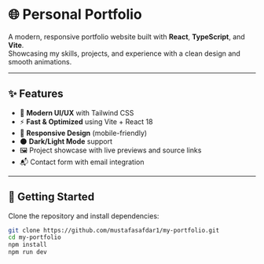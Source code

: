 # 🌐 Personal Portfolio

A modern, responsive portfolio website built with **React**, **TypeScript**, and **Vite**.  
Showcasing my skills, projects, and experience with a clean design and smooth animations.

---

## ✨ Features
- 🎨 **Modern UI/UX** with Tailwind CSS  
- ⚡ **Fast & Optimized** using Vite + React 18  
- 📱 **Responsive Design** (mobile-friendly)  
- 🌑 **Dark/Light Mode** support  
- 🖼️ Project showcase with live previews and source links  
- 📬 Contact form with email integration  

---

## 🚀 Getting Started

Clone the repository and install dependencies:

```bash
git clone https://github.com/mustafasafdar1/my-portfolio.git
cd my-portfolio
npm install
npm run dev
